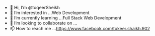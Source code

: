 - 👋 Hi, I’m @toqeerSheikh
- 👀 I’m interested in ...Web Development
- 🌱 I’m currently learning ...Full Stack Web Development
- 💞️ I’m looking to collaborate on ...
- 📫 How to reach me ...https://www.facebook.com/tokeer.shaikh.902

<!---
toqeersheikh/toqeersheikh is a ✨ special ✨ repository because its `README.md` (this file) appears on your GitHub profile.
You can click the Preview link to take a look at your changes.
--->
